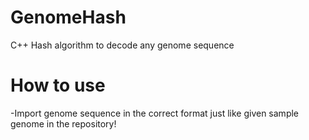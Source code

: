 # GenomeHash
C++ Hash algorithm to decode any genome sequence 

# How to use
-Import genome sequence in the correct format just like given sample genome in the repository!
